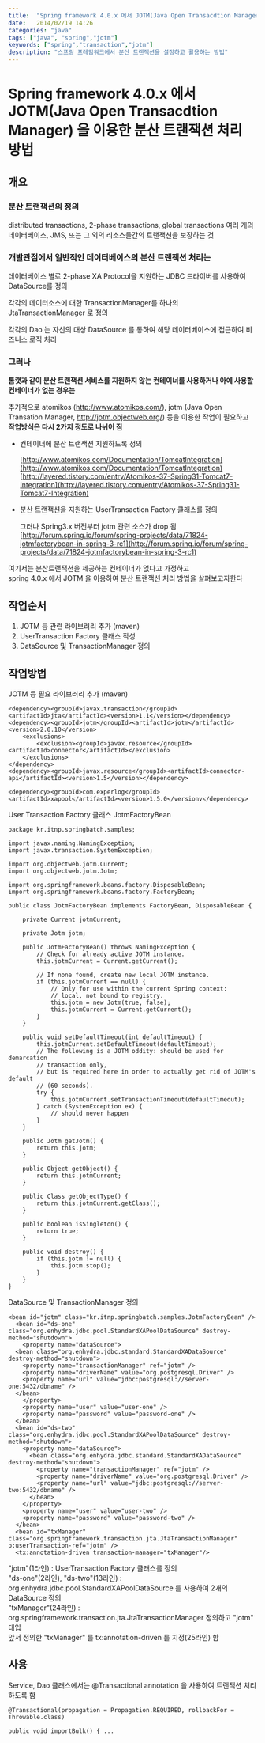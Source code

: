 ```yaml
---
title:  "Spring framework 4.0.x 에서 JOTM(Java Open Transacdtion Manager) 을 이용한 분산 트랜잭션 처리 방법"
date:   2014/02/19 14:26
categories: "java"
tags: ["java", "spring","jotm"]
keywords: ["spring","transaction","jotm"]
description: "스프링 프레임워크에서 분산 트랜잭션을 설정하고 활용하는 방법"
---
```


# Spring framework 4.0.x 에서 JOTM(Java Open Transacdtion Manager) 을 이용한 분산 트랜잭션 처리 방법

## 개요

### 분산 트랜잭션의 정의

distributed transactions, 2-phase transactions, global transactions
여러 개의 데이터베이스, JMS, 또는 그 외의 리소스들간의 트랜잭션을 보장하는 것


### 개발관점에서 일반적인 데이터베이스의 분산 트랜잭션 처리는

데이터베이스 별로 2-phase XA Protocol을 지원하는 JDBC 드라이버를 사용하여 DataSource를 정의

각각의 데이터소스에 대한 TransactionManager를 하나의 JtaTransactionManager 로 정의

각각의 Dao 는 자신의 대상 DataSource 를 통하여 해당 데이터베이스에 접근하여 비즈니스 로직 처리

### 그러나

**톰캣과 같이 분산 트랜잭션 서비스를 지원하지 않는 컨테이너를 사용하거나 아예 사용할 컨테이너가 없는 경우는**

추가적으로 atomikos (http://www.atomikos.com/), jotm (Java Open Transation Manager, http://jotm.objectweb.org/) 등을 이용한 작업이 필요하고  
**작업방식은 다시 2가지 정도로 나뉘어 짐**

- 컨테이너에 분산 트랜잭션 지원하도록 정의

  [http://www.atomikos.com/Documentation/TomcatIntegration](http://www.atomikos.com/Documentation/TomcatIntegration)  
  [http://layered.tistory.com/entry/Atomikos-37-Spring31-Tomcat7-Integration](http://layered.tistory.com/entry/Atomikos-37-Spring31-Tomcat7-Integration)

- 분산 트랜잭션을 지원하는 UserTransaction Factory 클래스를 정의

  그러나 Spring3.x 버전부터 jotm 관련 소스가 drop 됨 [http://forum.spring.io/forum/spring-projects/data/71824-jotmfactorybean-in-spring-3-rc1](http://forum.spring.io/forum/spring-projects/data/71824-jotmfactorybean-in-spring-3-rc1)

여기서는 분산트랜잭션을 제공하는 컨테이너가 없다고 가정하고  
spring 4.0.x 에서 JOTM 을 이용하여 분산 트랜잭션 처리 방법을 살펴보고자한다

## 작업순서

1. JOTM 등 관련 라이브러리 추가 (maven)
1. UserTransaction Factory 클래스 작성
1. DataSource 및 TransactionManager 정의

## 작업방법

JOTM 등 필요 라이브러리 추가 (maven)

```
<dependency><groupId>javax.transaction</groupId><artifactId>jta</artifactId><version>1.1</version></dependency>
<dependency><groupId>jotm</groupId><artifactId>jotm</artifactId><version>2.0.10</version>
	<exclusions>
		<exclusion><groupId>javax.resource</groupId><artifactId>connector</artifactId></exclusion>
	</exclusions>
</dependency>
<dependency><groupId>javax.resource</groupId><artifactId>connector-api</artifactId><version>1.5</version></dependency>

<dependency><groupId>com.experlog</groupId><artifactId>xapool</artifactId><version>1.5.0</versionv</dependency>
```

User Transaction Factory 클래스 JotmFactoryBean

```
package kr.itnp.springbatch.samples;

import javax.naming.NamingException;  
import javax.transaction.SystemException;  
  
import org.objectweb.jotm.Current;  
import org.objectweb.jotm.Jotm;  
  
import org.springframework.beans.factory.DisposableBean;  
import org.springframework.beans.factory.FactoryBean;  

public class JotmFactoryBean implements FactoryBean, DisposableBean {  
  
    private Current jotmCurrent;  
  
    private Jotm jotm;  
  
    public JotmFactoryBean() throws NamingException {  
        // Check for already active JOTM instance.  
        this.jotmCurrent = Current.getCurrent();  
  
        // If none found, create new local JOTM instance.  
        if (this.jotmCurrent == null) {  
            // Only for use within the current Spring context:  
            // local, not bound to registry.  
            this.jotm = new Jotm(true, false);  
            this.jotmCurrent = Current.getCurrent();  
        }  
    }  
  
    public void setDefaultTimeout(int defaultTimeout) {  
        this.jotmCurrent.setDefaultTimeout(defaultTimeout);  
        // The following is a JOTM oddity: should be used for demarcation  
        // transaction only,  
        // but is required here in order to actually get rid of JOTM's default  
        // (60 seconds).  
        try {  
            this.jotmCurrent.setTransactionTimeout(defaultTimeout);  
        } catch (SystemException ex) {  
            // should never happen  
        }  
    }  
  
    public Jotm getJotm() {  
        return this.jotm;  
    }  
  
    public Object getObject() {  
        return this.jotmCurrent;  
    }  
  
    public Class getObjectType() {  
        return this.jotmCurrent.getClass();  
    }  
  
    public boolean isSingleton() {  
        return true;  
    }  
  
    public void destroy() {  
        if (this.jotm != null) {  
            this.jotm.stop();  
        }  
    } 
}
```

DataSource 및 TransactionManager 정의

```
<bean id="jotm" class="kr.itnp.springbatch.samples.JotmFactoryBean" />    
  <bean id="ds-one" class="org.enhydra.jdbc.pool.StandardXAPoolDataSource" destroy-method="shutdown">
	<property name="dataSource">
  <bean class="org.enhydra.jdbc.standard.StandardXADataSource" destroy-method="shutdown">
	<property name="transactionManager" ref="jotm" />
	<property name="driverName" value="org.postgresql.Driver" />
	<property name="url" value="jdbc:postgresql://server-one:5432/dbname" />
  </bean>
    </property>
    <property name="user" value="user-one" />
    <property name="password" value="password-one" />
  </bean>
  <bean id="ds-two" class="org.enhydra.jdbc.pool.StandardXAPoolDataSource" destroy-method="shutdown">
    <property name="dataSource">
      <bean class="org.enhydra.jdbc.standard.StandardXADataSource" destroy-method="shutdown">
        <property name="transactionManager" ref="jotm" />
        <property name="driverName" value="org.postgresql.Driver" />
        <property name="url" value="jdbc:postgresql://server-two:5432/dbname" />
      </bean>
    </property>
    <property name="user" value="user-two" />
    <property name="password" value="password-two" />
  </bean>
  <bean id="txManager" class="org.springframework.transaction.jta.JtaTransactionManager" p:userTransaction-ref="jotm" />
  <tx:annotation-driven transaction-manager="txManager"/>
```


"jotm"(1라인) : UserTransaction Factory 클래스를 정의  
"ds-one"(2라인), "ds-two"(13라인) : org.enhydra.jdbc.pool.StandardXAPoolDataSource 를 사용하여 2개의 DataSource 정의  
"txManager"(24라인) : org.springframework.transaction.jta.JtaTransactionManager 정의하고 "jotm" 대입  
앞서 정의한 "txManager" 를 tx:annotation-driven 를 지정(25라인) 함


## 사용

Service, Dao 클래스에서는 @Transactional annotation 을 사용하여 트랜잭션 처리하도록 함

```
@Transactional(propagation = Propagation.REQUIRED, rollbackFor = Throwable.class)

public void importBulk() { ...
```